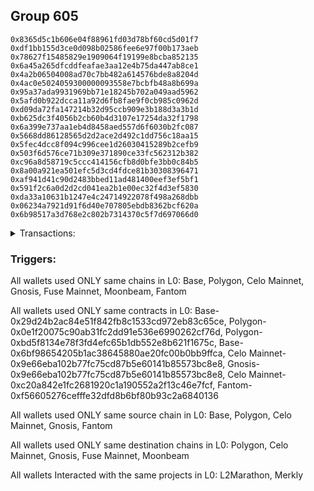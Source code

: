 ## Group 605

```0x3bc0fcf495f61b081a15955159118e9e1da18feb
0x8365d5c1b606e04f88961fd03d78bf60cd5d01f7
0xdf1bb155d3ce0d098b02586fee6e97f00b173aeb
0x78627f15485829e1909064f19199e8bcba852135
0x6a45a265dfcddfeafae3aa12e4b75da447ab8ce1
0x4a2b06504008ad70c7bb482a614576bde8a8204d
0x4ac0e5024059300000093558e7bcbfb48a8b699a
0x95a37ada9931969bb71e18245b702a049aad5962
0x5afd0b922dcca11a92d6fb8fae9f0cb985c0962d
0xd09da72fa147214b32d95ccb909e3b188d3a3b1d
0xb625dc3f4056b2cb60b4d3107e17254da32f1798
0x6a399e737aa1eb4d8458aed557d6f6030b2fc087
0x5668dd86128565d2d2ace2d492c1dd756c18aa15
0x5fec4dcc8f094c996cee1d26030415289b2cefb9
0x503f6d576ce71b309e371890ce33fc562312b382
0xc96a8d58719c5ccc414156cfb8d0bfe3bb0c84b5
0x8a00a921ea501efc5d3cd4fdce81b30308396471
0xaf941d41c90d2483bbed11ad481400eef3ef5bf1
0x591f2c6a0d2d2cd041ea2b1e00ec32f4d3ef5830
0xda33a10631b1247e4c24714922078f498a268dbb
0x06234a7921d91f6d40e707805ebdb8362bcf620a
0x6b98517a3d768e2c802b7314370c5f7d697066d0
```
<details>
<summary>Transactions:</summary>

Hashes: 

Wallet: 0x3bc0fcf495f61b081a15955159118e9e1da18feb

       Hash: 0x89056e56fc184fb3f338ee95c61c7d0a876e88ac0b427b6fd311202b48f4def8
         - source chain: Base
         - destination chain: Polygon
         - project: L2Marathon
         - contract: 0x29d24b2ac84e51f842fb8c1533cd972eb83c65ce
       Hash: 0xb844f3e1506c04b47303fd83f8ff988b9536f3ba65860e745f95c2edd2f39405
         - source chain: Polygon
         - destination chain: Celo Mainnet
         - project: Merkly
         - contract: 0x0e1f20075c90ab31fc2dd91e536e6990262cf76d
         - value USD: 0.0327462783
       Hash: 0x1261a9b734339e88de92ab9ce483db7dccdea27afe2079c6e510fe9be13d5ad7
         - source chain: Polygon
         - destination chain: Gnosis
         - project: Merkly
         - contract: 0x0e1f20075c90ab31fc2dd91e536e6990262cf76d
         - value USD: 0.0500086325
       Hash: 0x0516ac5b430ef9adc06cf6e6885e1c08ea92958dcedff2b595187d81b7ef3550
         - source chain: Polygon
         - destination chain: Celo Mainnet
         - project: L2Marathon
         - contract: 0xbd5f8134e78f3fd4efc65b1db552e8b621f1675c
       Hash: 0x9e0cc47ff918299a59aa84b95140d71ad673e2352214c13c16733c86c4f3cfdd
         - source chain: Base
         - destination chain: Gnosis
         - project: Merkly
         - contract: 0x6bf98654205b1ac38645880ae20fc00b0bb9ffca
         - value USD: 0.05000519562
       Hash: 0x364dbdd61649624670c308d9fe4f1782f4ab3777e247234801af983ecc13ca06
         - source chain: Polygon
         - destination chain: Celo Mainnet
         - project: Merkly
         - contract: 0x0e1f20075c90ab31fc2dd91e536e6990262cf76d
         - value USD: 0.0328954391
       Hash: 0xaaf5acdf8298e0633f39d0810b0774b140e65cc262c69b29a330db13e7ecfe79
         - source chain: Polygon
         - destination chain: Celo Mainnet
         - project: Merkly
         - contract: 0x0e1f20075c90ab31fc2dd91e536e6990262cf76d
         - value USD: 0.03341352297
       Hash: 0xf1474a8db517ea3d9c2be155c2ab23de0f831f339a5a9d53e6d168d81a7677dc
         - source chain: Celo Mainnet
         - destination chain: Gnosis
         - project: L2Marathon
         - contract: 0x9e66eba102b77fc75cd87b5e60141b85573bc8e8
       Hash: 0xc8fab5c3ae738245751fbf2f50e568c64bbb8864210aa6e6fd0a48a78eb2bc0a
         - source chain: Gnosis
         - destination chain: Fuse Mainnet
         - project: L2Marathon
         - contract: 0x9e66eba102b77fc75cd87b5e60141b85573bc8e8
       Hash: 0xe38c7036d68aff3bee7dcb5afb447eef35c21a7900be3acb403a9d1fb43fa914
         - source chain: Celo Mainnet
         - destination chain: Moonbeam
         - project: Merkly
         - contract: 0xc20a842e1fc2681920c1a190552a2f13c46e7fcf
         - value USD: 0.001026657819
       Hash: 0xf201ebe75cb6837b247ad0926507ebc99c410f3fe5f94e70b1e5815e27825988
         - source chain: Fantom
         - destination chain: Gnosis
         - project: Merkly
         - contract: 0xf56605276cefffe32dfd8b6bf80b93c2a6840136
         - value USD: 0.04999083908
Wallet: 0x8365d5c1b606e04f88961fd03d78bf60cd5d01f7

       Hash:0x3a708f49b26c346bdd769609b7c2d67ad79114c56eb7e81cfddbd5bcf01a12c5
         - source chain: Base
         - destination chain: Polygon
         - project: L2Marathon
         - contract: 0x29d24b2ac84e51f842fb8c1533cd972eb83c65ce
       Hash:0xed2ada4588e2ad89b59140b7e70a74bcb5e81355a3410c9aad782d5774dc3d9f
         - source chain: Polygon
         - destination chain: Celo Mainnet
         - project: Merkly
         - contract: 0x0e1f20075c90ab31fc2dd91e536e6990262cf76d
         - value USD: 0.03311215033
       Hash:0x8d9e0abe6b4af676780f96eceaf82bfc8f858a606dc136d336de9e2848a9c952
         - source chain: Polygon
         - destination chain: Gnosis
         - project: Merkly
         - contract: 0x0e1f20075c90ab31fc2dd91e536e6990262cf76d
         - value USD: 0.05000769314
       Hash:0x2f508eb1c9183c655447a0512c91f306b30cfa1b51379efa2b4a1ce179831b8f
         - source chain: Polygon
         - destination chain: Celo Mainnet
         - project: L2Marathon
         - contract: 0xbd5f8134e78f3fd4efc65b1db552e8b621f1675c
       Hash:0x841dd58fd93e6cf6f291a67d1a3c1f14907dc0c03f36e8df39c7b53658f1ef0b
         - source chain: Base
         - destination chain: Gnosis
         - project: Merkly
         - contract: 0x6bf98654205b1ac38645880ae20fc00b0bb9ffca
         - value USD: 0.05000411301
       Hash:0x9b98f8f42d1db115771ae6ae472c242945b29c6aae88809557a7e70d08cff1fd
         - source chain: Polygon
         - destination chain: Celo Mainnet
         - project: Merkly
         - contract: 0x0e1f20075c90ab31fc2dd91e536e6990262cf76d
         - value USD: 0.03286204299
       Hash:0xd941d0ee3daf22c3812b54bb5271e0cf1f9d2f14d397c5011aa7ba92109cb9bd
         - source chain: Polygon
         - destination chain: Celo Mainnet
         - project: Merkly
         - contract: 0x0e1f20075c90ab31fc2dd91e536e6990262cf76d
         - value USD: 0.03364617854
       Hash:0xa45f11069e29b2c7f65c2b6a5df60404f8da896005eb358ce796546d56b93009
         - source chain: Celo Mainnet
         - destination chain: Gnosis
         - project: L2Marathon
         - contract: 0x9e66eba102b77fc75cd87b5e60141b85573bc8e8
       Hash:0x3bbb3638d10ee7ac2a0caa473bd5f1d0f1ecab1d272aba9928b8a26f3dd5e593
         - source chain: Gnosis
         - destination chain: Fuse Mainnet
         - project: L2Marathon
         - contract: 0x9e66eba102b77fc75cd87b5e60141b85573bc8e8
       Hash:0xcb23912af5f240d905db39eb4e003d22a4a4a9f3f27d0f0a7215889d90a76a7a
         - source chain: Celo Mainnet
         - destination chain: Moonbeam
         - project: Merkly
         - contract: 0xc20a842e1fc2681920c1a190552a2f13c46e7fcf
         - value USD: 0.002570014112
       Hash:0xc21c1631b5516446a50259476f09539e64cb570516f31c046d249aaeeedb8bdd
         - source chain: Fantom
         - destination chain: Gnosis
         - project: Merkly
         - contract: 0xf56605276cefffe32dfd8b6bf80b93c2a6840136
         - value USD: 0.00399783627
       Hash:0x4a667bb0cdddbf2b44167aa3e3edb3bc86ba6effe16c85feb9ed1f7eda108209
         - source chain: Fantom
         - destination chain: Celo Mainnet
         - project: Merkly
         - contract: 0xf56605276cefffe32dfd8b6bf80b93c2a6840136
         - value USD: 0.06415785791
Wallet: 0xdf1bb155d3ce0d098b02586fee6e97f00b173aeb

       Hash:0x8763ae0d0992bbd6ab29a6c0b8c81e086e0cb8997f9842ec8a217c56ce1000b1
         - source chain: Base
         - destination chain: Polygon
         - project: L2Marathon
         - contract: 0x29d24b2ac84e51f842fb8c1533cd972eb83c65ce
       Hash:0xfc59a1fab277b3a689c5337d41288cd428bb4de39af8b9bb538cab11d22e15b0
         - source chain: Polygon
         - destination chain: Celo Mainnet
         - project: Merkly
         - contract: 0x0e1f20075c90ab31fc2dd91e536e6990262cf76d
         - value USD: 0.03311215033
       Hash:0x650620c590edb938e36d4996d7f0714fd39030af09a57536d90ac36839464d5b
         - source chain: Polygon
         - destination chain: Gnosis
         - project: Merkly
         - contract: 0x0e1f20075c90ab31fc2dd91e536e6990262cf76d
         - value USD: 0.05000769314
       Hash:0x8136bbe6fdd994fca5f87bd1ff61f1af173fff70a766798c09c0f30fb805abb0
         - source chain: Polygon
         - destination chain: Celo Mainnet
         - project: L2Marathon
         - contract: 0xbd5f8134e78f3fd4efc65b1db552e8b621f1675c
       Hash:0x9220eef9aad387fcd64e231beb22506afd0811008824d82b519bc6c6778d1bd9
         - source chain: Base
         - destination chain: Gnosis
         - project: Merkly
         - contract: 0x6bf98654205b1ac38645880ae20fc00b0bb9ffca
         - value USD: 0.05000411301
       Hash:0x0a39cafa0e3213db85021f809f99183f2cd33b2af274a823f9aeec7bc01278f6
         - source chain: Polygon
         - destination chain: Celo Mainnet
         - project: Merkly
         - contract: 0x0e1f20075c90ab31fc2dd91e536e6990262cf76d
         - value USD: 0.03286204299
       Hash:0x4520b8f32c2c74f71c76d79a61de88b49df55cda30167cdf97e1ab3f6b8f9dc2
         - source chain: Polygon
         - destination chain: Celo Mainnet
         - project: Merkly
         - contract: 0x0e1f20075c90ab31fc2dd91e536e6990262cf76d
         - value USD: 0.03364617854
       Hash:0x5d8584e3070bbc886bc1a691613e9096ffe327ec4c1b94ecfa1a00511bd54d25
         - source chain: Celo Mainnet
         - destination chain: Gnosis
         - project: L2Marathon
         - contract: 0x9e66eba102b77fc75cd87b5e60141b85573bc8e8
       Hash:0x6bf2a538ae54c62e403c36c89a921897ce2965d8ee8f119c4d72240039491669
         - source chain: Gnosis
         - destination chain: Fuse Mainnet
         - project: L2Marathon
         - contract: 0x9e66eba102b77fc75cd87b5e60141b85573bc8e8
       Hash:0xc25d0094b09f4c1a857c54d7c5eb6ab45b9029f30665db95d9596eb91fe4dd77
         - source chain: Celo Mainnet
         - destination chain: Moonbeam
         - project: Merkly
         - contract: 0xc20a842e1fc2681920c1a190552a2f13c46e7fcf
         - value USD: 0.001285007056
       Hash:0x16c28209dda49fcce14996b10419cda5d96da371fb76b60eccd263439b4bf76f
         - source chain: Fantom
         - destination chain: Gnosis
         - project: Merkly
         - contract: 0xf56605276cefffe32dfd8b6bf80b93c2a6840136
         - value USD: 0.002498647669
       Hash:0x135e65f29592dd742e46ac31c4a47e7ee32954858430da09a42403d156c9722f
         - source chain: Fantom
         - destination chain: Gnosis
         - project: Merkly
         - contract: 0xf56605276cefffe32dfd8b6bf80b93c2a6840136
         - value USD: 0.05000451427
Wallet: 0x78627f15485829e1909064f19199e8bcba852135

       Hash:0x77277f8bb52912f391db2053ef2007426578043c47b358ed2f2dd3e93a920175
         - source chain: Base
         - destination chain: Polygon
         - project: L2Marathon
         - contract: 0x29d24b2ac84e51f842fb8c1533cd972eb83c65ce
       Hash:0xcf632b8222474798c0c5d92473468e277f7d17990140319fb902d3695ebcd47b
         - source chain: Polygon
         - destination chain: Celo Mainnet
         - project: Merkly
         - contract: 0x0e1f20075c90ab31fc2dd91e536e6990262cf76d
         - value USD: 0.03311215033
       Hash:0x1d980297102ed44c0e9b70b4f7a0592634458608f5ce6baf1bf6b8e4744e1de2
         - source chain: Polygon
         - destination chain: Gnosis
         - project: Merkly
         - contract: 0x0e1f20075c90ab31fc2dd91e536e6990262cf76d
         - value USD: 0.05000769314
       Hash:0x7f98138691670efdc21b72ed22a40139fee2b192bc4599b7b5d94776d0f75b72
         - source chain: Polygon
         - destination chain: Celo Mainnet
         - project: L2Marathon
         - contract: 0xbd5f8134e78f3fd4efc65b1db552e8b621f1675c
       Hash:0xa71744cb37f6fd0d3fd8410e8d6c63ff2441c7594137a9f3d253082ca71beb85
         - source chain: Base
         - destination chain: Gnosis
         - project: Merkly
         - contract: 0x6bf98654205b1ac38645880ae20fc00b0bb9ffca
         - value USD: 0.05000411301
       Hash:0x61698c43baa81d1d228c2c81ba83508b6ea9b2917f0d310719da402c9ea6487a
         - source chain: Polygon
         - destination chain: Celo Mainnet
         - project: Merkly
         - contract: 0x0e1f20075c90ab31fc2dd91e536e6990262cf76d
         - value USD: 0.03292249351
       Hash:0xe4b0ad472a3f32225df32357cea222588c10d4d50e388d1e7eb59ef75edab727
         - source chain: Polygon
         - destination chain: Celo Mainnet
         - project: Merkly
         - contract: 0x0e1f20075c90ab31fc2dd91e536e6990262cf76d
         - value USD: 0.03364617854
       Hash:0x8e5e422ecd78cc5ee79341b34b7c6cc8f1a738e5e87bf1c2bf51592a3c3ac848
         - source chain: Celo Mainnet
         - destination chain: Gnosis
         - project: L2Marathon
         - contract: 0x9e66eba102b77fc75cd87b5e60141b85573bc8e8
       Hash:0xd75803017ac70d314450110508f2f54fc6d0e28b84840c644f0394c805eb7956
         - source chain: Gnosis
         - destination chain: Fuse Mainnet
         - project: L2Marathon
         - contract: 0x9e66eba102b77fc75cd87b5e60141b85573bc8e8
       Hash:0x9a1f1b307f799ad3d12aad7a6dd89b305721422bbfbfaf1c00c168aa0877739a
         - source chain: Celo Mainnet
         - destination chain: Moonbeam
         - project: Merkly
         - contract: 0xc20a842e1fc2681920c1a190552a2f13c46e7fcf
         - value USD: 0.001079405927
       Hash:0x4dccffedf219294ab9e6df5059089f92fe03a45a20efc5195bab263c65d542a3
         - source chain: Fantom
         - destination chain: Gnosis
         - project: Merkly
         - contract: 0xf56605276cefffe32dfd8b6bf80b93c2a6840136
         - value USD: 0.002098864042
       Hash:0xea191aa8b905e240dbf945fb968f42d44259cb5248a05055e74700b271c11ff5
         - source chain: Fantom
         - destination chain: Celo Mainnet
         - project: Merkly
         - contract: 0xf56605276cefffe32dfd8b6bf80b93c2a6840136
         - value USD: 0.06440096709
Wallet: 0x6a45a265dfcddfeafae3aa12e4b75da447ab8ce1

       Hash:0x932983e6f2529e7ff1cf3c9bc386e2c70068885a8546a7153445c59fe3b5e82c
         - source chain: Base
         - destination chain: Polygon
         - project: L2Marathon
         - contract: 0x29d24b2ac84e51f842fb8c1533cd972eb83c65ce
       Hash:0x428d7e2d4053308d4631d579c3f5a4702646399dba6f6b84087632df19e50dee
         - source chain: Polygon
         - destination chain: Celo Mainnet
         - project: Merkly
         - contract: 0x0e1f20075c90ab31fc2dd91e536e6990262cf76d
         - value USD: 0.03309683756
       Hash:0xa528b9376ffb025bdb322e0767fe73f0fd1629d36d663b24de130356fed37c02
         - source chain: Polygon
         - destination chain: Gnosis
         - project: Merkly
         - contract: 0x0e1f20075c90ab31fc2dd91e536e6990262cf76d
         - value USD: 0.05000769314
       Hash:0x7107e6bdc710b883adc6581408be033dc91a0de84d0f91d2c33903a17734eeb3
         - source chain: Polygon
         - destination chain: Celo Mainnet
         - project: L2Marathon
         - contract: 0xbd5f8134e78f3fd4efc65b1db552e8b621f1675c
       Hash:0x3e612e1ba2c2744c8ca1c847e6be0f6b829f8222c4064d9d6dd7b882e9b3749f
         - source chain: Base
         - destination chain: Gnosis
         - project: Merkly
         - contract: 0x6bf98654205b1ac38645880ae20fc00b0bb9ffca
         - value USD: 0.05000411301
       Hash:0xb75a7fbef0f45397b6d7a8ecf93e9f6f64be33e29ea360a4e07e60877d87e163
         - source chain: Polygon
         - destination chain: Celo Mainnet
         - project: Merkly
         - contract: 0x0e1f20075c90ab31fc2dd91e536e6990262cf76d
         - value USD: 0.03286204299
       Hash:0x45ecd6b9d1e840fc59ffd210eb61d5e0a025530cda0559b1cc81ecf507e5cc89
         - source chain: Polygon
         - destination chain: Celo Mainnet
         - project: Merkly
         - contract: 0x0e1f20075c90ab31fc2dd91e536e6990262cf76d
         - value USD: 0.03364617854
       Hash:0x00c8c7a5c0189bac27dfc67ff66cae4903a62f6555b0f6c7eee5b9edb33f2ffd
         - source chain: Celo Mainnet
         - destination chain: Gnosis
         - project: L2Marathon
         - contract: 0x9e66eba102b77fc75cd87b5e60141b85573bc8e8
       Hash:0x05bc6952f96dd75ef38526184a3c9e4e069ebd471823288f183a084748341c81
         - source chain: Gnosis
         - destination chain: Fuse Mainnet
         - project: L2Marathon
         - contract: 0x9e66eba102b77fc75cd87b5e60141b85573bc8e8
       Hash:0x5769b13e4757e565b0c4013397d4042828535b2a410b9511e1236955a14486f3
         - source chain: Celo Mainnet
         - destination chain: Moonbeam
         - project: Merkly
         - contract: 0xc20a842e1fc2681920c1a190552a2f13c46e7fcf
         - value USD: 0.0009252050804
       Hash:0xb6981cc691689312aefedc690faf748bd286d1cec63201735ba5ebdb1445ec9c
         - source chain: Fantom
         - destination chain: Gnosis
         - project: Merkly
         - contract: 0xf56605276cefffe32dfd8b6bf80b93c2a6840136
         - value USD: 0.002398701762
       Hash:0x4244f0f50b49df0e31e17d305608eef5b0f477287180b8cec45bb8a8da08710a
         - source chain: Fantom
         - destination chain: Gnosis
         - project: Merkly
         - contract: 0xf56605276cefffe32dfd8b6bf80b93c2a6840136
         - value USD: 0.05000451427
Wallet: 0x4a2b06504008ad70c7bb482a614576bde8a8204d

       Hash:0x368b8562aff448d30bfffed4ffb67665a2309cc9e8581f093321f26e1c2114c8
         - source chain: Base
         - destination chain: Polygon
         - project: L2Marathon
         - contract: 0x29d24b2ac84e51f842fb8c1533cd972eb83c65ce
       Hash:0xb857aacd911c587d613f6694d68ba61c8ae2f87a2ce0ee83319d73477de590d1
         - source chain: Polygon
         - destination chain: Celo Mainnet
         - project: Merkly
         - contract: 0x0e1f20075c90ab31fc2dd91e536e6990262cf76d
         - value USD: 0.03309683756
       Hash:0x5d8ab92bcc7a1c791a23c7c8b4a9338c8b37bcf1017e1ce30af2714dafcc6589
         - source chain: Polygon
         - destination chain: Gnosis
         - project: Merkly
         - contract: 0x0e1f20075c90ab31fc2dd91e536e6990262cf76d
         - value USD: 0.05000769314
       Hash:0x48dd1d1fa562ca14fdd0c6d352b821c38dbaab1f578e34f8e08d642664f7ed5b
         - source chain: Polygon
         - destination chain: Celo Mainnet
         - project: L2Marathon
         - contract: 0xbd5f8134e78f3fd4efc65b1db552e8b621f1675c
       Hash:0x8619ce2c955a7a6f49773bbb2f4bf33accaa259cf1e203a22379478fdc70bef4
         - source chain: Base
         - destination chain: Gnosis
         - project: Merkly
         - contract: 0x6bf98654205b1ac38645880ae20fc00b0bb9ffca
         - value USD: 0.05000411301
       Hash:0xd7b2587886f38ec86d31aabf24bfa83a35676a594a8ed7aff2dbdf85e5f90efe
         - source chain: Polygon
         - destination chain: Celo Mainnet
         - project: Merkly
         - contract: 0x0e1f20075c90ab31fc2dd91e536e6990262cf76d
         - value USD: 0.03286204299
       Hash:0x1da26cd5b018ba315314eb0214d458aefea7df85355104cf164e413451e64be8
         - source chain: Polygon
         - destination chain: Celo Mainnet
         - project: Merkly
         - contract: 0x0e1f20075c90ab31fc2dd91e536e6990262cf76d
         - value USD: 0.03364617854
       Hash:0x100b22449cc005081fb89d736a553d24146603a64a10b7eab4529c744e52c411
         - source chain: Celo Mainnet
         - destination chain: Gnosis
         - project: L2Marathon
         - contract: 0x9e66eba102b77fc75cd87b5e60141b85573bc8e8
       Hash:0x810e69bd6725b95cce44bef32e1b331836b93e0b34a90d2e55de03159c426e63
         - source chain: Gnosis
         - destination chain: Fuse Mainnet
         - project: L2Marathon
         - contract: 0x9e66eba102b77fc75cd87b5e60141b85573bc8e8
       Hash:0x8c3cf6f4cd1d7114970b9c25ba021413cb81435df2a5728f364f3685904b8ffc
         - source chain: Celo Mainnet
         - destination chain: Moonbeam
         - project: Merkly
         - contract: 0xc20a842e1fc2681920c1a190552a2f13c46e7fcf
         - value USD: 0.0007710042336
       Hash:0x39f3050bc4588579fcb3b475a1a8a18f391479634dc9f4f5cfb3ea3c0786ef5b
         - source chain: Fantom
         - destination chain: Gnosis
         - project: Merkly
         - contract: 0xf56605276cefffe32dfd8b6bf80b93c2a6840136
         - value USD: 0.001499188601
       Hash:0x73652824829c05475c8c89b911ea42d0098bd039c4b72dd32603baea1bc672b4
         - source chain: Fantom
         - destination chain: Celo Mainnet
         - project: Merkly
         - contract: 0xf56605276cefffe32dfd8b6bf80b93c2a6840136
         - value USD: 0.06440096709
Wallet: 0x4ac0e5024059300000093558e7bcbfb48a8b699a

       Hash:0x09467bfc9f0a929c6ee6479789a811ffcc814283191b63f323caf31588665134
         - source chain: Base
         - destination chain: Polygon
         - project: L2Marathon
         - contract: 0x29d24b2ac84e51f842fb8c1533cd972eb83c65ce
       Hash:0xb799c6d6ab442f80b064fa83e367f43755617d3be48f08def346eea708f13e5d
         - source chain: Polygon
         - destination chain: Celo Mainnet
         - project: Merkly
         - contract: 0x0e1f20075c90ab31fc2dd91e536e6990262cf76d
         - value USD: 0.03309683756
       Hash:0x55c5f3128c25ba241fc9e47643cd26bd4e384bca701c71618584e6b404ad0ac8
         - source chain: Polygon
         - destination chain: Gnosis
         - project: Merkly
         - contract: 0x0e1f20075c90ab31fc2dd91e536e6990262cf76d
         - value USD: 0.05000644008
       Hash:0xa0edbe9994b05e531e1dd7a7f4c86dc23d2be6fbef9c6a06a7804007e5606839
         - source chain: Polygon
         - destination chain: Celo Mainnet
         - project: L2Marathon
         - contract: 0xbd5f8134e78f3fd4efc65b1db552e8b621f1675c
       Hash:0x91d7056114c69587605102c390b0ad2dd1e36094469d01e351baf0960cfad9f6
         - source chain: Base
         - destination chain: Gnosis
         - project: Merkly
         - contract: 0x6bf98654205b1ac38645880ae20fc00b0bb9ffca
         - value USD: 0.05000411301
       Hash:0x239378028ad00887ad251c95c8b0cf3aa1927c5964e54a6b24b288c8cba445ec
         - source chain: Polygon
         - destination chain: Celo Mainnet
         - project: Merkly
         - contract: 0x0e1f20075c90ab31fc2dd91e536e6990262cf76d
         - value USD: 0.03286204299
       Hash:0xe21c532a43420af1712f5d4a616647e39a57ba5c64032f57347fa1c5ed4d1375
         - source chain: Polygon
         - destination chain: Celo Mainnet
         - project: Merkly
         - contract: 0x0e1f20075c90ab31fc2dd91e536e6990262cf76d
         - value USD: 0.03364617854
       Hash:0x2b3714ae86269f2e453bbf23b29d7e86de7cf57db52f97b772e55aacf935c2f8
         - source chain: Celo Mainnet
         - destination chain: Gnosis
         - project: L2Marathon
         - contract: 0x9e66eba102b77fc75cd87b5e60141b85573bc8e8
       Hash:0xab928a3493c4cb64940dcf5a05b5ca3a271e25192c5b2793ecc8418864235652
         - source chain: Gnosis
         - destination chain: Fuse Mainnet
         - project: L2Marathon
         - contract: 0x9e66eba102b77fc75cd87b5e60141b85573bc8e8
       Hash:0x94f254d8607b79a9ac25618da4a436e3e54999adb0c2c7e5b4234fe601a760f9
         - source chain: Celo Mainnet
         - destination chain: Moonbeam
         - project: Merkly
         - contract: 0xc20a842e1fc2681920c1a190552a2f13c46e7fcf
         - value USD: 0.006168033869
       Hash:0xcd21335673499faa9e029c703ae8b5e0a5e7393c03e355aeb9e8c0b919db277f
         - source chain: Fantom
         - destination chain: Gnosis
         - project: Merkly
         - contract: 0xf56605276cefffe32dfd8b6bf80b93c2a6840136
         - value USD: 0.01199350881
       Hash:0x69408beacd203a85527c303e74b4f2d046f5754f71a7082f01f53c5c36d56931
         - source chain: Fantom
         - destination chain: Gnosis
         - project: Merkly
         - contract: 0xf56605276cefffe32dfd8b6bf80b93c2a6840136
         - value USD: 0.05000451427
Wallet: 0x95a37ada9931969bb71e18245b702a049aad5962

       Hash:0x77e811a73fd69f3a4ac9d3df3dfe3efea13ac5954d4890136fa0ab5b22cbf0de
         - source chain: Base
         - destination chain: Polygon
         - project: L2Marathon
         - contract: 0x29d24b2ac84e51f842fb8c1533cd972eb83c65ce
       Hash:0x2ce078296e9d6cb2ae3b4c95172a05863dd25538939035abe53914da5ac3147b
         - source chain: Polygon
         - destination chain: Celo Mainnet
         - project: Merkly
         - contract: 0x0e1f20075c90ab31fc2dd91e536e6990262cf76d
         - value USD: 0.03309683756
       Hash:0xbbef98019afe6506afe168802c3a94b32353f536f5ceed6f9af3e086a23e0263
         - source chain: Polygon
         - destination chain: Gnosis
         - project: Merkly
         - contract: 0x0e1f20075c90ab31fc2dd91e536e6990262cf76d
         - value USD: 0.05000644008
       Hash:0x6bfc4b29f5934fa762e7d937bf467be98f325f533eb481ce52dfed6eb0244b5e
         - source chain: Polygon
         - destination chain: Celo Mainnet
         - project: L2Marathon
         - contract: 0xbd5f8134e78f3fd4efc65b1db552e8b621f1675c
       Hash:0xeb633e3a8076d706c3107034aa519e83d27fa8b1d083bb94ab426575c7f3060f
         - source chain: Base
         - destination chain: Gnosis
         - project: Merkly
         - contract: 0x6bf98654205b1ac38645880ae20fc00b0bb9ffca
         - value USD: 0.05000411301
       Hash:0x95f881b9792011803d1b469e9c0d2f7082b22f7f6d100e142a38836d43128dfc
         - source chain: Polygon
         - destination chain: Celo Mainnet
         - project: Merkly
         - contract: 0x0e1f20075c90ab31fc2dd91e536e6990262cf76d
         - value USD: 0.03286204299
       Hash:0xed657dd9c13d6b497cbf31f2f28922d2dfd5719d84c4d21be1c7406ea31be5a8
         - source chain: Polygon
         - destination chain: Celo Mainnet
         - project: Merkly
         - contract: 0x0e1f20075c90ab31fc2dd91e536e6990262cf76d
         - value USD: 0.03364617854
       Hash:0x922d4b421fb84ef2088f77995f27c4df3078b52e76ac312d7e4359cf508074bf
         - source chain: Celo Mainnet
         - destination chain: Gnosis
         - project: L2Marathon
         - contract: 0x9e66eba102b77fc75cd87b5e60141b85573bc8e8
       Hash:0x692dd752a0a4ca0956c2ef70846bc739539ebedc1ac0acbd5455b7c06353b356
         - source chain: Gnosis
         - destination chain: Fuse Mainnet
         - project: L2Marathon
         - contract: 0x9e66eba102b77fc75cd87b5e60141b85573bc8e8
       Hash:0x47401c596e01f855264b6aaec2693c9c4c45e2614255d738786fc248079d6c11
         - source chain: Celo Mainnet
         - destination chain: Moonbeam
         - project: Merkly
         - contract: 0xc20a842e1fc2681920c1a190552a2f13c46e7fcf
         - value USD: 0.00568988645
       Hash:0x6d42c8f59bb8564c76aed3f508ec20fbb17888ad12ab777b4ef551fa829070ae
         - source chain: Fantom
         - destination chain: Gnosis
         - project: Merkly
         - contract: 0xf56605276cefffe32dfd8b6bf80b93c2a6840136
         - value USD: 0.01099404448
       Hash:0xec5c766850048f251afa602e052ee164be8ce4c7e1e9172f2639f4b8ac647e65
         - source chain: Fantom
         - destination chain: Celo Mainnet
         - project: Merkly
         - contract: 0xf56605276cefffe32dfd8b6bf80b93c2a6840136
         - value USD: 0.06440096709
Wallet: 0x5afd0b922dcca11a92d6fb8fae9f0cb985c0962d

       Hash:0xcb8aba95f5fc35975672fa3f0cc04491a48c5ce5d76b4df6b0271d7da26ef519
         - source chain: Base
         - destination chain: Polygon
         - project: L2Marathon
         - contract: 0x29d24b2ac84e51f842fb8c1533cd972eb83c65ce
       Hash:0xdbd47d9c0ca2c1cdddc142c2fc33a96573d59321b2cc92e22ce2481c0a432968
         - source chain: Polygon
         - destination chain: Celo Mainnet
         - project: Merkly
         - contract: 0x0e1f20075c90ab31fc2dd91e536e6990262cf76d
         - value USD: 0.03309683756
       Hash:0x274daee04935b77bbc69d81c62da1fba52aed7273c556831b24547c996ddcb49
         - source chain: Polygon
         - destination chain: Gnosis
         - project: Merkly
         - contract: 0x0e1f20075c90ab31fc2dd91e536e6990262cf76d
         - value USD: 0.05000769314
       Hash:0x88a92b3431be46175a7cd01b52b70e64b48ebbfca2b228c31933c1165272cd8a
         - source chain: Polygon
         - destination chain: Celo Mainnet
         - project: L2Marathon
         - contract: 0xbd5f8134e78f3fd4efc65b1db552e8b621f1675c
       Hash:0x48eb05ce2abbcdd38d0ba91ee318440d52b3ff13ca0485e3fb93d1da8919d67d
         - source chain: Base
         - destination chain: Gnosis
         - project: Merkly
         - contract: 0x6bf98654205b1ac38645880ae20fc00b0bb9ffca
         - value USD: 0.05000411301
       Hash:0x670cbba02cc8c7a317d32cc0f8fb73563d9c457d613aa1801b841672d23232dc
         - source chain: Polygon
         - destination chain: Celo Mainnet
         - project: Merkly
         - contract: 0x0e1f20075c90ab31fc2dd91e536e6990262cf76d
         - value USD: 0.03283462012
       Hash:0xe1d0006a6dfe705826473ddb5d24e96fab46a54b3d165519ebf4b1b742a62c41
         - source chain: Polygon
         - destination chain: Celo Mainnet
         - project: Merkly
         - contract: 0x0e1f20075c90ab31fc2dd91e536e6990262cf76d
         - value USD: 0.03359866505
       Hash:0xf3efdd9680686fcbe8b3b34e56fb7a64a530b3837918036270960a83ef84d5cd
         - source chain: Celo Mainnet
         - destination chain: Gnosis
         - project: L2Marathon
         - contract: 0x9e66eba102b77fc75cd87b5e60141b85573bc8e8
       Hash:0xc0a8ada46cc88fc9c60bf48aae099cab1f4ed862ea63c66d26a394f514b8d5a9
         - source chain: Gnosis
         - destination chain: Fuse Mainnet
         - project: L2Marathon
         - contract: 0x9e66eba102b77fc75cd87b5e60141b85573bc8e8
       Hash:0x8265241d587cc78aeef208021550a673279964f15e729f3e29f10476277031d3
         - source chain: Celo Mainnet
         - destination chain: Moonbeam
         - project: Merkly
         - contract: 0xc20a842e1fc2681920c1a190552a2f13c46e7fcf
         - value USD: 0.005172624045
       Hash:0x797f6b3e874129d39e171b3491a8054eb0dba3f22219e8f057da2c09f7405afe
         - source chain: Fantom
         - destination chain: Gnosis
         - project: Merkly
         - contract: 0xf56605276cefffe32dfd8b6bf80b93c2a6840136
         - value USD: 0.009994585887
       Hash:0x68d9acff1a540548ce91fad3d86977093253d602ccb49d5d69502ba65860124a
         - source chain: Fantom
         - destination chain: Gnosis
         - project: Merkly
         - contract: 0xf56605276cefffe32dfd8b6bf80b93c2a6840136
         - value USD: 0.05000451427
Wallet: 0xd09da72fa147214b32d95ccb909e3b188d3a3b1d

       Hash:0x8a60655bba9bc69abf5ed9459e92fccd1e4faf8edf3eff8b39af58f04784dd51
         - source chain: Base
         - destination chain: Polygon
         - project: L2Marathon
         - contract: 0x29d24b2ac84e51f842fb8c1533cd972eb83c65ce
       Hash:0xff76ca15e0413d17cabcdde56bc60ab2ea693553abca69b90c71ed7f92b3cd4d
         - source chain: Polygon
         - destination chain: Celo Mainnet
         - project: L2Marathon
         - contract: 0xbd5f8134e78f3fd4efc65b1db552e8b621f1675c
       Hash:0x5c5cfade4d1a5951736864407ca887480efca00e99ff1929a93b2ccf6c8aa5dd
         - source chain: Polygon
         - destination chain: Celo Mainnet
         - project: Merkly
         - contract: 0x0e1f20075c90ab31fc2dd91e536e6990262cf76d
         - value USD: 0.03279244307
       Hash:0x846e9e221c33828dc313b00130223816d8a551341cba66790b624377af019613
         - source chain: Polygon
         - destination chain: Gnosis
         - project: Merkly
         - contract: 0x0e1f20075c90ab31fc2dd91e536e6990262cf76d
         - value USD: 0.05000292858
       Hash:0x2dc3eca77686ce3cd88953f7a4e9993895762e3bfa44a96995172e8b02862bad
         - source chain: Base
         - destination chain: Gnosis
         - project: Merkly
         - contract: 0x6bf98654205b1ac38645880ae20fc00b0bb9ffca
         - value USD: 0.05000261513
       Hash:0xe447c71d179351ad46c36c6269684af9834d07102177d13568c504ba77b61c0d
         - source chain: Polygon
         - destination chain: Celo Mainnet
         - project: Merkly
         - contract: 0x0e1f20075c90ab31fc2dd91e536e6990262cf76d
         - value USD: 0.03293402407
       Hash:0x9036f198dc4cd1269f878c177188ff96e9f34edfcf995442efa4106cd04befd5
         - source chain: Polygon
         - destination chain: Celo Mainnet
         - project: Merkly
         - contract: 0x0e1f20075c90ab31fc2dd91e536e6990262cf76d
         - value USD: 0.03366928608
       Hash:0x225feaeb4e7dd5795d89cdd4f4a54d082be768c0773bae540792928cb5e9c879
         - source chain: Celo Mainnet
         - destination chain: Gnosis
         - project: L2Marathon
         - contract: 0x9e66eba102b77fc75cd87b5e60141b85573bc8e8
       Hash:0xa4f059925a10aa34d372fb1b0277c1b473948e8564916fa88b576f92cab8d25e
         - source chain: Gnosis
         - destination chain: Fuse Mainnet
         - project: L2Marathon
         - contract: 0x9e66eba102b77fc75cd87b5e60141b85573bc8e8
       Hash:0xe8c7e95854286a0b02c968f48b82918db60aa76e75e8a96fd3d1011397567914
         - source chain: Celo Mainnet
         - destination chain: Moonbeam
         - project: Merkly
         - contract: 0xc20a842e1fc2681920c1a190552a2f13c46e7fcf
         - value USD: 0.00618282906
       Hash:0xeb5f97dac2d8d578d2524c5e292dfe652dec9e25f29cabf19c69355c9f279716
         - source chain: Fantom
         - destination chain: Gnosis
         - project: Merkly
         - contract: 0xf56605276cefffe32dfd8b6bf80b93c2a6840136
         - value USD: 0.01199487689
       Hash:0xc01284aa8f908b9ec0695839f823f43f560a9733079c88222d23ce995bc66216
         - source chain: Fantom
         - destination chain: Celo Mainnet
         - project: Merkly
         - contract: 0xf56605276cefffe32dfd8b6bf80b93c2a6840136
         - value USD: 0.06444401898
Wallet: 0xb625dc3f4056b2cb60b4d3107e17254da32f1798

       Hash:0x09e66398b6b073229ebaff8ba7f1627fc04efb58254562a29f4810c3980508b5
         - source chain: Base
         - destination chain: Polygon
         - project: L2Marathon
         - contract: 0x29d24b2ac84e51f842fb8c1533cd972eb83c65ce
       Hash:0xd901a8d158932f0447aff10f872135a873bf01b229feb3f4ca3b0acaeaf07630
         - source chain: Polygon
         - destination chain: Celo Mainnet
         - project: L2Marathon
         - contract: 0xbd5f8134e78f3fd4efc65b1db552e8b621f1675c
       Hash:0x098b540f1fa8a9ae3ea51ab694458cd8bc6ebaef0953db045f254f747dfde824
         - source chain: Polygon
         - destination chain: Celo Mainnet
         - project: Merkly
         - contract: 0x0e1f20075c90ab31fc2dd91e536e6990262cf76d
         - value USD: 0.03279244307
       Hash:0x8ab8754e8e752a0fa32a658e3707e8c8fd6e4574b6330d6d5a11d212673087dc
         - source chain: Polygon
         - destination chain: Gnosis
         - project: Merkly
         - contract: 0x0e1f20075c90ab31fc2dd91e536e6990262cf76d
         - value USD: 0.05000292858
       Hash:0x025917d5616d026997d6fbd6cf4fac04a34e3c7da14a5e58017786ff897cbf6d
         - source chain: Base
         - destination chain: Gnosis
         - project: Merkly
         - contract: 0x6bf98654205b1ac38645880ae20fc00b0bb9ffca
         - value USD: 0.05000792513
       Hash:0xab46795882a68d86481f75a2bf1147962daf80c07c97ce4648e02a65e0e24ed1
         - source chain: Polygon
         - destination chain: Celo Mainnet
         - project: Merkly
         - contract: 0x0e1f20075c90ab31fc2dd91e536e6990262cf76d
         - value USD: 0.03292460286
       Hash:0x38b28f1b53bc33ea6655a21745e02e9aafb74712290f9293793046d3104ffa01
         - source chain: Polygon
         - destination chain: Celo Mainnet
         - project: Merkly
         - contract: 0x0e1f20075c90ab31fc2dd91e536e6990262cf76d
         - value USD: 0.03366928608
       Hash:0x6a2c39a1a0520de3a66f97c800113a2f07838c780c4fc4e485a50634bdc6c408
         - source chain: Celo Mainnet
         - destination chain: Gnosis
         - project: L2Marathon
         - contract: 0x9e66eba102b77fc75cd87b5e60141b85573bc8e8
       Hash:0xf2ec4715acdd5b32114a9649a422c5ca071b03395ff2a08cf4464443dbb88642
         - source chain: Gnosis
         - destination chain: Fuse Mainnet
         - project: L2Marathon
         - contract: 0x9e66eba102b77fc75cd87b5e60141b85573bc8e8
       Hash:0x59c3e1cfd7e573ec6ddf730f526089b0a745c9cc6c4d18249dbb9e6a0d52fe66
         - source chain: Celo Mainnet
         - destination chain: Moonbeam
         - project: Merkly
         - contract: 0xc20a842e1fc2681920c1a190552a2f13c46e7fcf
         - value USD: 0.005722949212
       Hash:0x1c043c2bf3843f3890bcb3d1b9a96d99f2c3eaacb3fee36df43357d65fb7058c
         - source chain: Fantom
         - destination chain: Gnosis
         - project: Merkly
         - contract: 0xf56605276cefffe32dfd8b6bf80b93c2a6840136
         - value USD: 0.01099616095
       Hash:0x3cec6d952298fd50445fb703fe4d29c4e268f07ddd2e993fdf83edcb9f6d3cff
         - source chain: Fantom
         - destination chain: Gnosis
         - project: Merkly
         - contract: 0xf56605276cefffe32dfd8b6bf80b93c2a6840136
         - value USD: 0.04999817077
Wallet: 0x6a399e737aa1eb4d8458aed557d6f6030b2fc087

       Hash:0x3f0b32268f86745e7964938095939d4dcdcbe1a6e0070c077058ea3585775c71
         - source chain: Base
         - destination chain: Polygon
         - project: L2Marathon
         - contract: 0x29d24b2ac84e51f842fb8c1533cd972eb83c65ce
       Hash:0xf93fea852cedce2e88f5c94dae90d7033e1a909b2c6bc13c50ce01893a199cf1
         - source chain: Polygon
         - destination chain: Celo Mainnet
         - project: L2Marathon
         - contract: 0xbd5f8134e78f3fd4efc65b1db552e8b621f1675c
       Hash:0xe40c2e8592cc04a320c54252f3d75c1c2fc2db37222089d7d70969db1aa1ad03
         - source chain: Polygon
         - destination chain: Celo Mainnet
         - project: Merkly
         - contract: 0x0e1f20075c90ab31fc2dd91e536e6990262cf76d
         - value USD: 0.03279244307
       Hash:0x936cf6c50e40e9e0dded07ee87f1ec211e376430a8c68d02566875b03708493e
         - source chain: Polygon
         - destination chain: Gnosis
         - project: Merkly
         - contract: 0x0e1f20075c90ab31fc2dd91e536e6990262cf76d
         - value USD: 0.05000292858
       Hash:0xa507ee213825f829be000b2e1427fc96ebcd64f1e04dd07911537f98d14b5575
         - source chain: Base
         - destination chain: Gnosis
         - project: Merkly
         - contract: 0x6bf98654205b1ac38645880ae20fc00b0bb9ffca
         - value USD: 0.05000261513
       Hash:0x1ba8fc987f76a4cc37ae9855336b158dda31239bbc8a4e0e334f18b97a82ed15
         - source chain: Polygon
         - destination chain: Celo Mainnet
         - project: Merkly
         - contract: 0x0e1f20075c90ab31fc2dd91e536e6990262cf76d
         - value USD: 0.03292460286
       Hash:0x1cf5d96a0de53c67b6ab54dcaebafebdea1c54df52877d17657d923fd5161508
         - source chain: Polygon
         - destination chain: Celo Mainnet
         - project: Merkly
         - contract: 0x0e1f20075c90ab31fc2dd91e536e6990262cf76d
         - value USD: 0.03366928608
       Hash:0x921b26d15f4fd2132a5a13fd946144241c0fd81c132290c9a868ce90e884821e
         - source chain: Celo Mainnet
         - destination chain: Gnosis
         - project: L2Marathon
         - contract: 0x9e66eba102b77fc75cd87b5e60141b85573bc8e8
       Hash:0x48c9886211ae7faed0fbd5c3a301fceeabc239fd97adf14ef0f4f4649ce8afd1
         - source chain: Gnosis
         - destination chain: Fuse Mainnet
         - project: L2Marathon
         - contract: 0x9e66eba102b77fc75cd87b5e60141b85573bc8e8
       Hash:0x9440cdb377462e83c1a0768fa16798f581fd5abe38994e7a11fd65f27164a50b
         - source chain: Celo Mainnet
         - destination chain: Moonbeam
         - project: Merkly
         - contract: 0xc20a842e1fc2681920c1a190552a2f13c46e7fcf
         - value USD: 0.00684709995
       Hash:0xedda77235edc60c4ab820be26d76856d7c6fc65e974c8ebef1c0254195b34141
         - source chain: Fantom
         - destination chain: Gnosis
         - project: Merkly
         - contract: 0xf56605276cefffe32dfd8b6bf80b93c2a6840136
         - value USD: 0.01299546294
       Hash:0x40648a27f9160604716e8122691b14a1de4ffec1958b9e84391104a222121824
         - source chain: Fantom
         - destination chain: Celo Mainnet
         - project: Merkly
         - contract: 0xf56605276cefffe32dfd8b6bf80b93c2a6840136
         - value USD: 0.06444401898
Wallet: 0x5668dd86128565d2d2ace2d492c1dd756c18aa15

       Hash:0x31c4262e1cfa6089cd538adccf70b89cfa07a9046d63c3cccec3345aed161d61
         - source chain: Base
         - destination chain: Polygon
         - project: L2Marathon
         - contract: 0x29d24b2ac84e51f842fb8c1533cd972eb83c65ce
       Hash:0x355f5de919c1103545dbb9aa0b4cfb8f0db53e3ce191ff0539ff3e1bf853a88c
         - source chain: Polygon
         - destination chain: Celo Mainnet
         - project: L2Marathon
         - contract: 0xbd5f8134e78f3fd4efc65b1db552e8b621f1675c
       Hash:0x0d8c5683f767fd96f8aadc87d4301795c890e7d9cce4b8e12bb23e9f29c01377
         - source chain: Polygon
         - destination chain: Celo Mainnet
         - project: Merkly
         - contract: 0x0e1f20075c90ab31fc2dd91e536e6990262cf76d
         - value USD: 0.03279244307
       Hash:0x7b90e3a039c19b91bd3fb65a7e7b45cc13d5ff722b8da778828d4c6c495c609a
         - source chain: Polygon
         - destination chain: Gnosis
         - project: Merkly
         - contract: 0x0e1f20075c90ab31fc2dd91e536e6990262cf76d
         - value USD: 0.05000292858
       Hash:0x8b54e926029f72524f910eea2970151e8e045c99aeadec3a56adfea26cfd1a00
         - source chain: Base
         - destination chain: Gnosis
         - project: Merkly
         - contract: 0x6bf98654205b1ac38645880ae20fc00b0bb9ffca
         - value USD: 0.05000261513
       Hash:0xc866645151ddc86643db09f232070a8c62a304806fe699eab2e8112aceb167f6
         - source chain: Polygon
         - destination chain: Celo Mainnet
         - project: Merkly
         - contract: 0x0e1f20075c90ab31fc2dd91e536e6990262cf76d
         - value USD: 0.03292460286
       Hash:0xe3c08e229d070f0de4f2639109a3e1841df7e6691e3d223eb96e8087e2ae93f5
         - source chain: Polygon
         - destination chain: Celo Mainnet
         - project: Merkly
         - contract: 0x0e1f20075c90ab31fc2dd91e536e6990262cf76d
         - value USD: 0.03366928608
       Hash:0xcbfeb58368e7aff2f04d935428a36b2ede2ed440f4b0555f6121c087fb71acfb
         - source chain: Celo Mainnet
         - destination chain: Gnosis
         - project: L2Marathon
         - contract: 0x9e66eba102b77fc75cd87b5e60141b85573bc8e8
       Hash:0x4873e824a36032d4986f24934834ffba36a867c66065f4c9ae724ef8140eaa82
         - source chain: Gnosis
         - destination chain: Fuse Mainnet
         - project: L2Marathon
         - contract: 0x9e66eba102b77fc75cd87b5e60141b85573bc8e8
       Hash:0x5f9c9415bbbf2db908508c34b8274e8347b95758889d4451546502cc5864d924
         - source chain: Celo Mainnet
         - destination chain: Moonbeam
         - project: Merkly
         - contract: 0xc20a842e1fc2681920c1a190552a2f13c46e7fcf
         - value USD: 0.006387220103
       Hash:0x2fb61bb269aa5a70e9d5df1443557a82a4f2fd72a54300ae9430694b49427043
         - source chain: Fantom
         - destination chain: Gnosis
         - project: Merkly
         - contract: 0xf56605276cefffe32dfd8b6bf80b93c2a6840136
         - value USD: 0.01199581195
       Hash:0x3bc3bbb30fccb91991f1792cc7f92e6e7f73dc93537f6524ee846797f2d9e1ba
         - source chain: Fantom
         - destination chain: Gnosis
         - project: Merkly
         - contract: 0xf56605276cefffe32dfd8b6bf80b93c2a6840136
         - value USD: 0.04999817077
Wallet: 0x5fec4dcc8f094c996cee1d26030415289b2cefb9

       Hash:0x60f1cec76a431f00767b56aa651252c68c613cf9d1f56a8f6d3c97844748c3d8
         - source chain: Base
         - destination chain: Polygon
         - project: L2Marathon
         - contract: 0x29d24b2ac84e51f842fb8c1533cd972eb83c65ce
       Hash:0x85d0d67fe4abf3daeeca9b4b896f56a714bc65467afd99c96f942c8f3c14e3fa
         - source chain: Polygon
         - destination chain: Celo Mainnet
         - project: L2Marathon
         - contract: 0xbd5f8134e78f3fd4efc65b1db552e8b621f1675c
       Hash:0x68bfaf45d51006c7bc9cfc7ea3bab40ff18d260997b98e60b318bb2188d4b3dc
         - source chain: Polygon
         - destination chain: Celo Mainnet
         - project: Merkly
         - contract: 0x0e1f20075c90ab31fc2dd91e536e6990262cf76d
         - value USD: 0.03279244307
       Hash:0x3fa1e158fea8d1daeb870aadc2e452d3392c005c576e2a36b0c514140562229d
         - source chain: Polygon
         - destination chain: Gnosis
         - project: Merkly
         - contract: 0x0e1f20075c90ab31fc2dd91e536e6990262cf76d
         - value USD: 0.05000292858
       Hash:0x2c38329c6da8a95fe9efcc7fbd0a4ccebe09a1c0ca4686ab33ce269a8ee2bd88
         - source chain: Base
         - destination chain: Gnosis
         - project: Merkly
         - contract: 0x6bf98654205b1ac38645880ae20fc00b0bb9ffca
         - value USD: 0.05000261513
       Hash:0x03c179b922669daf8fa136b9561c36eebbe0008162262121ab426c770addfd72
         - source chain: Polygon
         - destination chain: Celo Mainnet
         - project: Merkly
         - contract: 0x0e1f20075c90ab31fc2dd91e536e6990262cf76d
         - value USD: 0.03292460286
       Hash:0x2ec91e3b14da412187595962cc9f1329faac6f6b5883c7c42ba0ac7366039269
         - source chain: Polygon
         - destination chain: Celo Mainnet
         - project: Merkly
         - contract: 0x0e1f20075c90ab31fc2dd91e536e6990262cf76d
         - value USD: 0.03366928608
       Hash:0xcc4147a527c4302f9cbbc966718a923dd326a90da37edeb11417cfce3393b78b
         - source chain: Celo Mainnet
         - destination chain: Gnosis
         - project: L2Marathon
         - contract: 0x9e66eba102b77fc75cd87b5e60141b85573bc8e8
       Hash:0xf1735ba874e385fbc2f94bc1412152833cb3f83dcaf397d77a58b1e44fbbb2bc
         - source chain: Gnosis
         - destination chain: Fuse Mainnet
         - project: L2Marathon
         - contract: 0x9e66eba102b77fc75cd87b5e60141b85573bc8e8
       Hash:0xec37282dbc7945cd05ffa5400d59c41264fea11e09b7fe3942f047bf358e08f6
         - source chain: Celo Mainnet
         - destination chain: Moonbeam
         - project: Merkly
         - contract: 0xc20a842e1fc2681920c1a190552a2f13c46e7fcf
         - value USD: 0.005876242495
       Hash:0x68c7f574dedc3563c436100cd764bfda711d55ce99a63aabcf058124faad450f
         - source chain: Fantom
         - destination chain: Gnosis
         - project: Merkly
         - contract: 0xf56605276cefffe32dfd8b6bf80b93c2a6840136
         - value USD: 0.009996509957
       Hash:0xe369ea39679aefd2b4aa15483b3c6277b55883771f3271b66b99a4bfefb1f78b
         - source chain: Fantom
         - destination chain: Celo Mainnet
         - project: Merkly
         - contract: 0xf56605276cefffe32dfd8b6bf80b93c2a6840136
         - value USD: 0.06444401898
Wallet: 0x503f6d576ce71b309e371890ce33fc562312b382

       Hash:0x0f1259aac867356c54450eac947642830fe15a080a0f20ea027e5f9ff0e89bce
         - source chain: Base
         - destination chain: Polygon
         - project: L2Marathon
         - contract: 0x29d24b2ac84e51f842fb8c1533cd972eb83c65ce
       Hash:0x7da97900d2f8195f1bb43a174ca8c4ffeaf094604b0c82dd029080aa86a83d54
         - source chain: Polygon
         - destination chain: Celo Mainnet
         - project: L2Marathon
         - contract: 0xbd5f8134e78f3fd4efc65b1db552e8b621f1675c
       Hash:0x07775df74e0cf9f1a59440c70a29121b932efa6a0d9d5c0263f8142910922d2a
         - source chain: Polygon
         - destination chain: Celo Mainnet
         - project: Merkly
         - contract: 0x0e1f20075c90ab31fc2dd91e536e6990262cf76d
         - value USD: 0.03279244307
       Hash:0xaa8e90a2cb1784e0569d43f7e607ec510933162136c271e84eac316ad6137337
         - source chain: Polygon
         - destination chain: Gnosis
         - project: Merkly
         - contract: 0x0e1f20075c90ab31fc2dd91e536e6990262cf76d
         - value USD: 0.05000292858
       Hash:0xcdf25c6cefbff482309026971c62d20ede09964fc24a2b6953720a77fd8fc0cc
         - source chain: Base
         - destination chain: Gnosis
         - project: Merkly
         - contract: 0x6bf98654205b1ac38645880ae20fc00b0bb9ffca
         - value USD: 0.05000261513
       Hash:0xb48083fa767640fff11e63999920a3e20292e6a4bd682e68d47d303bc8e7a69f
         - source chain: Polygon
         - destination chain: Celo Mainnet
         - project: Merkly
         - contract: 0x0e1f20075c90ab31fc2dd91e536e6990262cf76d
         - value USD: 0.03292460286
       Hash:0x1442383755564d66fd688addad205a93a6ab524efa95c66aed5cf08125fff6b5
         - source chain: Polygon
         - destination chain: Celo Mainnet
         - project: Merkly
         - contract: 0x0e1f20075c90ab31fc2dd91e536e6990262cf76d
         - value USD: 0.03366928608
       Hash:0x6a01c9eca75a7edf34488752e8e8c56b833638ac1d04b1ee0d48515006fa5d9c
         - source chain: Celo Mainnet
         - destination chain: Gnosis
         - project: L2Marathon
         - contract: 0x9e66eba102b77fc75cd87b5e60141b85573bc8e8
       Hash:0x28fac2b33ff0b73114d3b7b0a9e93489cc9f389916ef5e4ee097208f5af246fe
         - source chain: Gnosis
         - destination chain: Fuse Mainnet
         - project: L2Marathon
         - contract: 0x9e66eba102b77fc75cd87b5e60141b85573bc8e8
       Hash:0x1fe27e81a5a7e0fafcd5b4b1bd49f519be8142b34d126809452a2f713a31ee71
         - source chain: Celo Mainnet
         - destination chain: Moonbeam
         - project: Merkly
         - contract: 0xc20a842e1fc2681920c1a190552a2f13c46e7fcf
         - value USD: 0.006131731299
       Hash:0x37ce56f83291903fed3bb88e5088424afcd65d7ad91d5effe4b77306470da181
         - source chain: Fantom
         - destination chain: Gnosis
         - project: Merkly
         - contract: 0xf56605276cefffe32dfd8b6bf80b93c2a6840136
         - value USD: 0.01199581195
       Hash:0xc2617cd6a44abea918395a0370c4a233df9587883b46df6b7b04a4b02e40c51c
         - source chain: Fantom
         - destination chain: Gnosis
         - project: Merkly
         - contract: 0xf56605276cefffe32dfd8b6bf80b93c2a6840136
         - value USD: 0.04999817077
Wallet: 0xc96a8d58719c5ccc414156cfb8d0bfe3bb0c84b5

       Hash:0x0eb9915d2d1ea4efcdad2427c0cbd18fdbb56bb396863db03caaa63631805d68
         - source chain: Base
         - destination chain: Polygon
         - project: L2Marathon
         - contract: 0x29d24b2ac84e51f842fb8c1533cd972eb83c65ce
       Hash:0x6a9029ea00e94a171829fe55fb174abeafaa09cd23a3ccbbd2b1b00c4cdcfd18
         - source chain: Polygon
         - destination chain: Celo Mainnet
         - project: L2Marathon
         - contract: 0xbd5f8134e78f3fd4efc65b1db552e8b621f1675c
       Hash:0x815e3377192f8d781db72b0dc102f703e3ae33f238b748319f07096577865702
         - source chain: Polygon
         - destination chain: Celo Mainnet
         - project: Merkly
         - contract: 0x0e1f20075c90ab31fc2dd91e536e6990262cf76d
         - value USD: 0.03279244307
       Hash:0x775f221980fc0ce7ee43b86bff35d7fa494d1b0ac949fb55f069f6015e1df92a
         - source chain: Polygon
         - destination chain: Gnosis
         - project: Merkly
         - contract: 0x0e1f20075c90ab31fc2dd91e536e6990262cf76d
         - value USD: 0.05000436786
       Hash:0xaaeb7674f75da3b09e66aef9f0e71cc0be274e5f2e9ab9b659f4403ea37ea08f
         - source chain: Base
         - destination chain: Gnosis
         - project: Merkly
         - contract: 0x6bf98654205b1ac38645880ae20fc00b0bb9ffca
         - value USD: 0.05000261513
       Hash:0x0b0b7a72da160ec30ec9c86f331fed45cec4090d98dbb2ae3b875058d6abee5e
         - source chain: Polygon
         - destination chain: Celo Mainnet
         - project: Merkly
         - contract: 0x0e1f20075c90ab31fc2dd91e536e6990262cf76d
         - value USD: 0.03292460286
       Hash:0x6d8370521e46f40e63e0097757b4ef1babef102476a7e7e9499fb542a028f4b1
         - source chain: Polygon
         - destination chain: Celo Mainnet
         - project: Merkly
         - contract: 0x0e1f20075c90ab31fc2dd91e536e6990262cf76d
         - value USD: 0.0336479221
       Hash:0x2d7a6740a64d3444f757cc3ae6b60c7e555ac3722555e382783e3a08aeb22ac0
         - source chain: Celo Mainnet
         - destination chain: Gnosis
         - project: L2Marathon
         - contract: 0x9e66eba102b77fc75cd87b5e60141b85573bc8e8
       Hash:0xa74cb9c93ffdada5254fb362eb50aeb2ba2b25c4f0b4008f64b5e37e43f230d0
         - source chain: Gnosis
         - destination chain: Fuse Mainnet
         - project: L2Marathon
         - contract: 0x9e66eba102b77fc75cd87b5e60141b85573bc8e8
       Hash:0x2610738ed73fbd187333218e4177314d0955b900af68156014970580a65b08c4
         - source chain: Celo Mainnet
         - destination chain: Moonbeam
         - project: Merkly
         - contract: 0xc20a842e1fc2681920c1a190552a2f13c46e7fcf
         - value USD: 0.007664664123
       Hash:0x7cb13c24dbe6b318389987abbeb7f3f320bd9b2f7b61c30f8b1dc892a00db69b
         - source chain: Fantom
         - destination chain: Gnosis
         - project: Merkly
         - contract: 0xf56605276cefffe32dfd8b6bf80b93c2a6840136
         - value USD: 0.01099616095
       Hash:0x05099f226defa54c55bcdf88df69f76a00c11675778436a4abc1cbec8a22d92b
         - source chain: Fantom
         - destination chain: Celo Mainnet
         - project: Merkly
         - contract: 0xf56605276cefffe32dfd8b6bf80b93c2a6840136
         - value USD: 0.06444401898
Wallet: 0x8a00a921ea501efc5d3cd4fdce81b30308396471

       Hash:0x38e2350a0ada9d4781b6baf124d15c514c5c3ef4b78a8d71efed8743586777cf
         - source chain: Base
         - destination chain: Polygon
         - project: L2Marathon
         - contract: 0x29d24b2ac84e51f842fb8c1533cd972eb83c65ce
       Hash:0xc420894015377cc1ced943b11cf006fda8b015ad35e069c59e29b591f9319dd4
         - source chain: Polygon
         - destination chain: Celo Mainnet
         - project: Merkly
         - contract: 0x0e1f20075c90ab31fc2dd91e536e6990262cf76d
         - value USD: 0.0327462783
       Hash:0xd70b525a42152002ae6890c0e6840dcca9d7460a53a0a41d59ee6f5bdd42ee06
         - source chain: Polygon
         - destination chain: Gnosis
         - project: Merkly
         - contract: 0x0e1f20075c90ab31fc2dd91e536e6990262cf76d
         - value USD: 0.0500086325
       Hash:0x2697dd3baba280bf69de1c4663e96cdf237815517c8b27792f0ff01e082533fa
         - source chain: Polygon
         - destination chain: Celo Mainnet
         - project: L2Marathon
         - contract: 0xbd5f8134e78f3fd4efc65b1db552e8b621f1675c
       Hash:0xfe9a72cef0495b3489ec52a60f92e7dcfb181d60e1cc7d5f66a387ac62af6cd1
         - source chain: Base
         - destination chain: Gnosis
         - project: Merkly
         - contract: 0x6bf98654205b1ac38645880ae20fc00b0bb9ffca
         - value USD: 0.05000519562
       Hash:0xc8cc24f21468df36db1682ec12d28bc014af5613e11c5e227e96b6786d7e8231
         - source chain: Polygon
         - destination chain: Celo Mainnet
         - project: Merkly
         - contract: 0x0e1f20075c90ab31fc2dd91e536e6990262cf76d
         - value USD: 0.0328954391
       Hash:0x43fd4e27923d50aa98ee52df9203472d96874fd286b484bd08539c0b3de0ded8
         - source chain: Polygon
         - destination chain: Celo Mainnet
         - project: Merkly
         - contract: 0x0e1f20075c90ab31fc2dd91e536e6990262cf76d
         - value USD: 0.03341352297
       Hash:0x8380d081ec4565e6546c2a29328def69f7da7ecbcc8e6e8c92603080b02f8123
         - source chain: Celo Mainnet
         - destination chain: Gnosis
         - project: L2Marathon
         - contract: 0x9e66eba102b77fc75cd87b5e60141b85573bc8e8
       Hash:0x91ee2997480a60e612df6b95a48343685528aa52c8a1787e66632cde6dcb4dc9
         - source chain: Gnosis
         - destination chain: Fuse Mainnet
         - project: L2Marathon
         - contract: 0x9e66eba102b77fc75cd87b5e60141b85573bc8e8
       Hash:0x26c7912171fa58f1d2ffa2c205d1d527b457c76bae41ef6b35d91b85f518157e
         - source chain: Celo Mainnet
         - destination chain: Moonbeam
         - project: Merkly
         - contract: 0xc20a842e1fc2681920c1a190552a2f13c46e7fcf
         - value USD: 0.006425974039
       Hash:0x285b61ee1c970b06924aa9473188dfedc039ef55834bb9105fe605a5d516787f
         - source chain: Fantom
         - destination chain: Gnosis
         - project: Merkly
         - contract: 0xf56605276cefffe32dfd8b6bf80b93c2a6840136
         - value USD: 0.01249770977
       Hash:0x333b35ea7b21df588432cc36ca7ff1be54eb3e3c2a65b0a47e682bc27e920334
         - source chain: Fantom
         - destination chain: Celo Mainnet
         - project: Merkly
         - contract: 0xf56605276cefffe32dfd8b6bf80b93c2a6840136
         - value USD: 0.06377756737
Wallet: 0xaf941d41c90d2483bbed11ad481400eef3ef5bf1

       Hash:0x8a6be95a1dc47e31e80821b331d6bc88ecc9a9d3aa084c10429c61f51a8e16f8
         - source chain: Base
         - destination chain: Polygon
         - project: L2Marathon
         - contract: 0x29d24b2ac84e51f842fb8c1533cd972eb83c65ce
       Hash:0xc053d5a9910fa9685fa5543be9cdfae1d666f1f54db0e194e8b8dcbdd3758043
         - source chain: Polygon
         - destination chain: Celo Mainnet
         - project: Merkly
         - contract: 0x0e1f20075c90ab31fc2dd91e536e6990262cf76d
         - value USD: 0.0327462783
       Hash:0x4c9c32804bcffd91538b1867ab3846fc51873840f5fa58516526f189e0838368
         - source chain: Polygon
         - destination chain: Gnosis
         - project: Merkly
         - contract: 0x0e1f20075c90ab31fc2dd91e536e6990262cf76d
         - value USD: 0.0500086325
       Hash:0x556df0116e90e67e1dfae6a605e24e365754669a0ad50ead84c0078550428192
         - source chain: Polygon
         - destination chain: Celo Mainnet
         - project: L2Marathon
         - contract: 0xbd5f8134e78f3fd4efc65b1db552e8b621f1675c
       Hash:0x580943d785fbbaa59220701be66e53531a9a769012630c38901ba6c608f3705d
         - source chain: Base
         - destination chain: Gnosis
         - project: Merkly
         - contract: 0x6bf98654205b1ac38645880ae20fc00b0bb9ffca
         - value USD: 0.05000519562
       Hash:0x7c245138c6f209a44eb1a0aac9972ebe853d8304aedb6cecfcd996f0a10da18b
         - source chain: Polygon
         - destination chain: Celo Mainnet
         - project: Merkly
         - contract: 0x0e1f20075c90ab31fc2dd91e536e6990262cf76d
         - value USD: 0.03284890884
       Hash:0x47ffe9ce8128ceb9729e475684323a1d59bda844657305737ce9492047f271eb
         - source chain: Polygon
         - destination chain: Celo Mainnet
         - project: Merkly
         - contract: 0x0e1f20075c90ab31fc2dd91e536e6990262cf76d
         - value USD: 0.03341352297
       Hash:0x109fd78fee1f33bc685268bee8b39f42e353b77a43b7ce68b5b065bd7d612881
         - source chain: Celo Mainnet
         - destination chain: Gnosis
         - project: L2Marathon
         - contract: 0x9e66eba102b77fc75cd87b5e60141b85573bc8e8
       Hash:0x8379cb75fb24aa17edbe85e6429f483bad00624c447e5b3a85a3558b490402ed
         - source chain: Gnosis
         - destination chain: Fuse Mainnet
         - project: L2Marathon
         - contract: 0x9e66eba102b77fc75cd87b5e60141b85573bc8e8
       Hash:0xe881ffd8dfb53e00d7015b7207f94bca26fa7abaeaa960dba1b2b22bb8dc253e
         - source chain: Celo Mainnet
         - destination chain: Moonbeam
         - project: Merkly
         - contract: 0xc20a842e1fc2681920c1a190552a2f13c46e7fcf
         - value USD: 0.001539986729
       Hash:0xa2890c4b4b75cebd337631628018f6820013f18917c0292ef754849502ea02bf
         - source chain: Fantom
         - destination chain: Gnosis
         - project: Merkly
         - contract: 0xf56605276cefffe32dfd8b6bf80b93c2a6840136
         - value USD: 0.04499175518
       Hash:0x614a55f8a86a4f16fbc305eb8f5d36694b55065f8ca9a8f2d4b4ad7f45028569
         - source chain: Fantom
         - destination chain: Gnosis
         - project: Merkly
         - contract: 0xf56605276cefffe32dfd8b6bf80b93c2a6840136
         - value USD: 0.04999701779
Wallet: 0x591f2c6a0d2d2cd041ea2b1e00ec32f4d3ef5830

       Hash:0x6bd270fca390dd5575791985ac4d24961c9beddad89503a0c7df44bd6ed49db2
         - source chain: Base
         - destination chain: Polygon
         - project: L2Marathon
         - contract: 0x29d24b2ac84e51f842fb8c1533cd972eb83c65ce
       Hash:0x8a9e01263d4f05c603e14e30158764e92722971486c77b5f5bd6fa0ee035e7ab
         - source chain: Polygon
         - destination chain: Celo Mainnet
         - project: Merkly
         - contract: 0x0e1f20075c90ab31fc2dd91e536e6990262cf76d
         - value USD: 0.0327870318
       Hash:0x05a1dc0c8e83ea77fca6f11a975d9bbebe9330c709ec7a5e08861a5fbdee1fbc
         - source chain: Polygon
         - destination chain: Gnosis
         - project: Merkly
         - contract: 0x0e1f20075c90ab31fc2dd91e536e6990262cf76d
         - value USD: 0.0500086325
       Hash:0x5bc71e40b970768f61090a4f6c6bf2d7811d53ada9d07079dee7f4bdf10ec51b
         - source chain: Polygon
         - destination chain: Celo Mainnet
         - project: L2Marathon
         - contract: 0xbd5f8134e78f3fd4efc65b1db552e8b621f1675c
       Hash:0xc96963ba8765d04e2b0cb708fb9d2e566a0a5212ba5c83b2e1209c658e0f72ad
         - source chain: Base
         - destination chain: Gnosis
         - project: Merkly
         - contract: 0x6bf98654205b1ac38645880ae20fc00b0bb9ffca
         - value USD: 0.05000519562
       Hash:0x49de18862e20e1b30bd94ca53a2343dab6978ec3ea2407ccfc3e3be56efba18b
         - source chain: Polygon
         - destination chain: Celo Mainnet
         - project: Merkly
         - contract: 0x0e1f20075c90ab31fc2dd91e536e6990262cf76d
         - value USD: 0.0328954391
       Hash:0x91352276f1d396057c4b7c89c8d311615e1282fe2a95084718079b28f8ff399c
         - source chain: Polygon
         - destination chain: Celo Mainnet
         - project: Merkly
         - contract: 0x0e1f20075c90ab31fc2dd91e536e6990262cf76d
         - value USD: 0.03364715488
       Hash:0x6bbcb21b84f3245d1d5d8642f7221080da4692d6abe41217a77ce2b56ddefb7c
         - source chain: Celo Mainnet
         - destination chain: Gnosis
         - project: L2Marathon
         - contract: 0x9e66eba102b77fc75cd87b5e60141b85573bc8e8
       Hash:0xa26fe7c5ac684055cba77c2233e30f530a95e0b6e957e4b0085464a79b4bfacf
         - source chain: Gnosis
         - destination chain: Fuse Mainnet
         - project: L2Marathon
         - contract: 0x9e66eba102b77fc75cd87b5e60141b85573bc8e8
       Hash:0xae87238e9cb1d12f313d00301106285f2390f386ec3a8694398dd7ba6d44ebdc
         - source chain: Celo Mainnet
         - destination chain: Moonbeam
         - project: Merkly
         - contract: 0xc20a842e1fc2681920c1a190552a2f13c46e7fcf
         - value USD: 0.005140779231
       Hash:0x34262dc1fa832c5151362a04952abb3d32162b5f5fab48d3c7718cf97c3492be
         - source chain: Fantom
         - destination chain: Gnosis
         - project: Merkly
         - contract: 0xf56605276cefffe32dfd8b6bf80b93c2a6840136
         - value USD: 0.009998167817
       Hash:0x8416fdea7585531246152445bb8d4f58b4e61ac6fe4ac1b55aebbd28e1514502
         - source chain: Fantom
         - destination chain: Gnosis
         - project: Merkly
         - contract: 0xf56605276cefffe32dfd8b6bf80b93c2a6840136
         - value USD: 0.04999496274
Wallet: 0xda33a10631b1247e4c24714922078f498a268dbb

       Hash:0xedbdf1f5539461355ed0c38e630cb43c0bdd8630f6384674982380daa21d4c3e
         - source chain: Base
         - destination chain: Polygon
         - project: L2Marathon
         - contract: 0x29d24b2ac84e51f842fb8c1533cd972eb83c65ce
       Hash:0xf3a6187133af54c092542185f6a5ef5c49ace0e6c4ba10157a8cb2fb7efcce41
         - source chain: Polygon
         - destination chain: Celo Mainnet
         - project: Merkly
         - contract: 0x0e1f20075c90ab31fc2dd91e536e6990262cf76d
         - value USD: 0.0327870318
       Hash:0xca03aecc84c05f6e172a4e0fcc80167b76cf5aa45868f8b0b992a2efa42f0a73
         - source chain: Polygon
         - destination chain: Gnosis
         - project: Merkly
         - contract: 0x0e1f20075c90ab31fc2dd91e536e6990262cf76d
         - value USD: 0.0500086325
       Hash:0x0bbf926a15d22e1582c1f11b22d0bb7476b7a661eee8cde3d99ed54224bece68
         - source chain: Polygon
         - destination chain: Celo Mainnet
         - project: L2Marathon
         - contract: 0xbd5f8134e78f3fd4efc65b1db552e8b621f1675c
       Hash:0x65ee36504679c1643f1818c03ded1432754650aee53cd450ea1a5ead11f9221a
         - source chain: Base
         - destination chain: Gnosis
         - project: Merkly
         - contract: 0x6bf98654205b1ac38645880ae20fc00b0bb9ffca
         - value USD: 0.05000519562
       Hash:0xf5be156909eecf1bbbd0b9ff228ae828bbe754f3364f7983cb58e780c4ccb5bf
         - source chain: Polygon
         - destination chain: Celo Mainnet
         - project: Merkly
         - contract: 0x0e1f20075c90ab31fc2dd91e536e6990262cf76d
         - value USD: 0.0328954391
       Hash:0xd3a1b80948822294b8e65404045a7c7ee6f3b70e0281fdf75b16df863efb53f3
         - source chain: Polygon
         - destination chain: Celo Mainnet
         - project: Merkly
         - contract: 0x0e1f20075c90ab31fc2dd91e536e6990262cf76d
         - value USD: 0.03364715488
       Hash:0xfcaff2b57984df5275e247bc0e8daa3cb82ac908ce8c0f4d97a3b4fda5ba1f40
         - source chain: Celo Mainnet
         - destination chain: Gnosis
         - project: L2Marathon
         - contract: 0x9e66eba102b77fc75cd87b5e60141b85573bc8e8
       Hash:0xc01deaf14427212325d48e914f2ef9dfc9ed93aeeb5734ef348e0a0a2b9dd568
         - source chain: Gnosis
         - destination chain: Fuse Mainnet
         - project: L2Marathon
         - contract: 0x9e66eba102b77fc75cd87b5e60141b85573bc8e8
       Hash:0xbafcfb628c374d793006e9aa01bd11a8a7090884f77dd1d5a7836a4730c07ea1
         - source chain: Celo Mainnet
         - destination chain: Moonbeam
         - project: Merkly
         - contract: 0xc20a842e1fc2681920c1a190552a2f13c46e7fcf
         - value USD: 0.005654857154
       Hash:0x3ae3693df2cd206aa553e3bc1573534f7952b198029a996fdd841f3779e54f09
         - source chain: Fantom
         - destination chain: Gnosis
         - project: Merkly
         - contract: 0xf56605276cefffe32dfd8b6bf80b93c2a6840136
         - value USD: 0.0109979846
       Hash:0x309b37e676ce892e44785bdeff883f89a37d534a1d41e44b9e2093b8c03dda5e
         - source chain: Fantom
         - destination chain: Celo Mainnet
         - project: Merkly
         - contract: 0xf56605276cefffe32dfd8b6bf80b93c2a6840136
         - value USD: 0.06377756737
Wallet: 0x06234a7921d91f6d40e707805ebdb8362bcf620a

       Hash:0xedd447c641026750c6c602aa87abc7d36b1bf76635cac65b1552cf75e507ce67
         - source chain: Base
         - destination chain: Polygon
         - project: L2Marathon
         - contract: 0x29d24b2ac84e51f842fb8c1533cd972eb83c65ce
       Hash:0xf8d7afe9d7a448797fc319cbe3840966a8c96d6a0f93a08b88abd7acd79b0c84
         - source chain: Polygon
         - destination chain: Celo Mainnet
         - project: Merkly
         - contract: 0x0e1f20075c90ab31fc2dd91e536e6990262cf76d
         - value USD: 0.0327870318
       Hash:0xfa13f0914d31f8fa5bce68a4b2f7b001a595ef16ec5a9a2f847b7c718b1f4a98
         - source chain: Polygon
         - destination chain: Gnosis
         - project: Merkly
         - contract: 0x0e1f20075c90ab31fc2dd91e536e6990262cf76d
         - value USD: 0.0500086325
       Hash:0xa158e79ea5119cf12dcbb234d0113b2562d32be17a3c54d70ee07255f1c69a9f
         - source chain: Polygon
         - destination chain: Celo Mainnet
         - project: L2Marathon
         - contract: 0xbd5f8134e78f3fd4efc65b1db552e8b621f1675c
       Hash:0xaeb8228b07d674cc68bbdaa711af35649169f4445b8a2b678020348b5d1c607f
         - source chain: Base
         - destination chain: Gnosis
         - project: Merkly
         - contract: 0x6bf98654205b1ac38645880ae20fc00b0bb9ffca
         - value USD: 0.05000519562
       Hash:0x6a5e341a99d64ba1212c3747bf243234585546b0aaef16a1531ff76ec61f49ad
         - source chain: Polygon
         - destination chain: Celo Mainnet
         - project: Merkly
         - contract: 0x0e1f20075c90ab31fc2dd91e536e6990262cf76d
         - value USD: 0.0328954391
       Hash:0x245af88ae910feb9cf7f17fa9ccf2e5f97fd21b4af19103a123f2ae07f275a71
         - source chain: Polygon
         - destination chain: Celo Mainnet
         - project: Merkly
         - contract: 0x0e1f20075c90ab31fc2dd91e536e6990262cf76d
         - value USD: 0.03364715488
       Hash:0x4a10241a4f28df658d860b5193505f613f880730d762c666a476175b8f95bebf
         - source chain: Celo Mainnet
         - destination chain: Gnosis
         - project: L2Marathon
         - contract: 0x9e66eba102b77fc75cd87b5e60141b85573bc8e8
       Hash:0x4d60f8032748db4423b65af78282b6e95b0449124f61d210f9456566a51efe33
         - source chain: Gnosis
         - destination chain: Fuse Mainnet
         - project: L2Marathon
         - contract: 0x9e66eba102b77fc75cd87b5e60141b85573bc8e8
       Hash:0x005f557a1df8a31a2fd17ecf52abe61661a394d00ae7e31435090292baaa05e3
         - source chain: Celo Mainnet
         - destination chain: Moonbeam
         - project: Merkly
         - contract: 0xc20a842e1fc2681920c1a190552a2f13c46e7fcf
         - value USD: 0.006168935077
       Hash:0x7edb43c704173790f57bd3fbdfe129abdb42e6dc02a3ab22ccf827d225d5131c
         - source chain: Fantom
         - destination chain: Gnosis
         - project: Merkly
         - contract: 0xf56605276cefffe32dfd8b6bf80b93c2a6840136
         - value USD: 0.01199780138
       Hash:0xa29d3e483664cde92e9f3a936a5905e45e94a625d35ccded370fcc7f1600177e
         - source chain: Fantom
         - destination chain: Gnosis
         - project: Merkly
         - contract: 0xf56605276cefffe32dfd8b6bf80b93c2a6840136
         - value USD: 0.04999496274
Wallet: 0x6b98517a3d768e2c802b7314370c5f7d697066d0

       Hash:0x99947fbc10a5290b7934d20b7c4a6be4491acb3616c4f2968a2a9490bd7e28aa
         - source chain: Base
         - destination chain: Polygon
         - project: L2Marathon
         - contract: 0x29d24b2ac84e51f842fb8c1533cd972eb83c65ce
       Hash:0x6de7d3d8d6ce9aec8700cfd0cfddf2ce09155d46e7b1c22296978820469594b4
         - source chain: Polygon
         - destination chain: Celo Mainnet
         - project: L2Marathon
         - contract: 0xbd5f8134e78f3fd4efc65b1db552e8b621f1675c
       Hash:0x2363100866ee1c9678199fa2dc20cfeade58c79f66d6686ee2c6c4414251c18c
         - source chain: Polygon
         - destination chain: Celo Mainnet
         - project: Merkly
         - contract: 0x0e1f20075c90ab31fc2dd91e536e6990262cf76d
         - value USD: 0.03279244307
       Hash:0xdd46183244e178688d4b29b379aabc7388463ece7fe0c6d1564f6d17c22e8aa1
         - source chain: Polygon
         - destination chain: Celo Mainnet
         - project: Merkly
         - contract: 0x0e1f20075c90ab31fc2dd91e536e6990262cf76d
         - value USD: 0.03266329578
       Hash:0x306ca7f322b332c3b4a8393b1487cb82d645f3d7609964ec529820c142bf27ff
         - source chain: Polygon
         - destination chain: Gnosis
         - project: Merkly
         - contract: 0x0e1f20075c90ab31fc2dd91e536e6990262cf76d
         - value USD: 0.05000436786
       Hash:0x804efc57ea54672ee74562236febb1270f4893bc599e512f5c766dc4a860fc56
         - source chain: Base
         - destination chain: Gnosis
         - project: Merkly
         - contract: 0x6bf98654205b1ac38645880ae20fc00b0bb9ffca
         - value USD: 0.05000261513
       Hash:0xf3f5745a9644f738c3114c3d5492c778cbe852db6f7ead6f18f1793309546f04
         - source chain: Polygon
         - destination chain: Celo Mainnet
         - project: Merkly
         - contract: 0x0e1f20075c90ab31fc2dd91e536e6990262cf76d
         - value USD: 0.03292460286
       Hash:0x20d5d2f00bdcb28ae7dbcd7f75e22f9f0069cc0f40cb44a795895d7d3a743e2c
         - source chain: Celo Mainnet
         - destination chain: Gnosis
         - project: L2Marathon
         - contract: 0x9e66eba102b77fc75cd87b5e60141b85573bc8e8
       Hash:0x3f2636782994862e4181d81557598355910b98736762edd78dd467d045565e1e
         - source chain: Gnosis
         - destination chain: Fuse Mainnet
         - project: L2Marathon
         - contract: 0x9e66eba102b77fc75cd87b5e60141b85573bc8e8
       Hash:0x6bdc7c2fcbff9784bdb9057318e9452af3c8109e0a21813bf71d7c99ec6bfdf7
         - source chain: Celo Mainnet
         - destination chain: Moonbeam
         - project: Merkly
         - contract: 0xc20a842e1fc2681920c1a190552a2f13c46e7fcf
         - value USD: 0.005109776082
       Hash:0x10c6e84bb8d67350fca662514ee7299dce81ca0062ad14741702f962ccc64ec3
         - source chain: Fantom
         - destination chain: Gnosis
         - project: Merkly
         - contract: 0xf56605276cefffe32dfd8b6bf80b93c2a6840136
         - value USD: 0.01399511394
       Hash:0x4e0dc5afb6ac457312985a8fc3cd46f9af56d9f017af529709acff7cdded0ff5
         - source chain: Fantom
         - destination chain: Gnosis
         - project: Merkly
         - contract: 0xf56605276cefffe32dfd8b6bf80b93c2a6840136
         - value USD: 0.04999817077

</details>


### Triggers: 
All wallets used ONLY same chains in L0: Base, Polygon, Celo Mainnet, Gnosis, Fuse Mainnet, Moonbeam, Fantom

All wallets used ONLY same contracts in L0: Base-0x29d24b2ac84e51f842fb8c1533cd972eb83c65ce, Polygon-0x0e1f20075c90ab31fc2dd91e536e6990262cf76d, Polygon-0xbd5f8134e78f3fd4efc65b1db552e8b621f1675c, Base-0x6bf98654205b1ac38645880ae20fc00b0bb9ffca, Celo Mainnet-0x9e66eba102b77fc75cd87b5e60141b85573bc8e8, Gnosis-0x9e66eba102b77fc75cd87b5e60141b85573bc8e8, Celo Mainnet-0xc20a842e1fc2681920c1a190552a2f13c46e7fcf, Fantom-0xf56605276cefffe32dfd8b6bf80b93c2a6840136

All wallets used ONLY same source chain in L0: Base, Polygon, Celo Mainnet, Gnosis, Fantom

All wallets used ONLY same destination chains in L0: Polygon, Celo Mainnet, Gnosis, Fuse Mainnet, Moonbeam

All wallets Interacted with the same projects in L0: L2Marathon, Merkly

